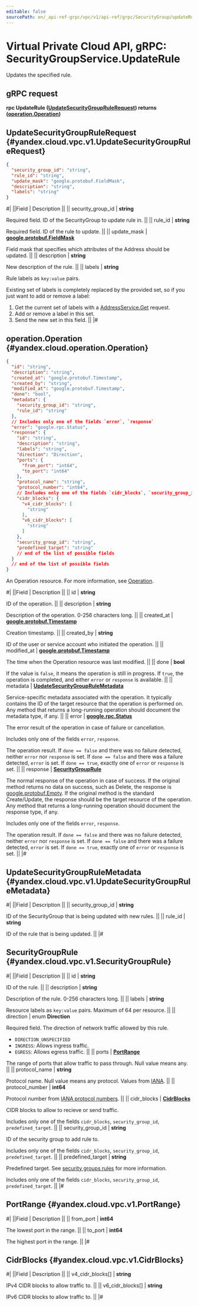 ```yaml
---
editable: false
sourcePath: en/_api-ref-grpc/vpc/v1/api-ref/grpc/SecurityGroup/updateRule.md
---
```


# Virtual Private Cloud API, gRPC: SecurityGroupService.UpdateRule

Updates the specified rule.

## gRPC request

**rpc UpdateRule ([UpdateSecurityGroupRuleRequest](#yandex.cloud.vpc.v1.UpdateSecurityGroupRuleRequest)) returns ([operation.Operation](#yandex.cloud.operation.Operation))**

## UpdateSecurityGroupRuleRequest {#yandex.cloud.vpc.v1.UpdateSecurityGroupRuleRequest}

```json
{
  "security_group_id": "string",
  "rule_id": "string",
  "update_mask": "google.protobuf.FieldMask",
  "description": "string",
  "labels": "string"
}
```

#|
||Field | Description ||
|| security_group_id | **string**

Required field. ID of the SecurityGroup to update rule in. ||
|| rule_id | **string**

Required field. ID of the rule to update. ||
|| update_mask | **[google.protobuf.FieldMask](https://developers.google.com/protocol-buffers/docs/reference/csharp/class/google/protobuf/well-known-types/field-mask)**

Field mask that specifies which attributes of the Address should be updated. ||
|| description | **string**

New description of the rule. ||
|| labels | **string**

Rule labels as `key:value` pairs.

Existing set of labels is completely replaced by the provided set, so if you just want
to add or remove a label:
1. Get the current set of labels with a [AddressService.Get](/docs/vpc/api-ref/grpc/Address/get#Get) request.
2. Add or remove a label in this set.
3. Send the new set in this field. ||
|#

## operation.Operation {#yandex.cloud.operation.Operation}

```json
{
  "id": "string",
  "description": "string",
  "created_at": "google.protobuf.Timestamp",
  "created_by": "string",
  "modified_at": "google.protobuf.Timestamp",
  "done": "bool",
  "metadata": {
    "security_group_id": "string",
    "rule_id": "string"
  },
  // Includes only one of the fields `error`, `response`
  "error": "google.rpc.Status",
  "response": {
    "id": "string",
    "description": "string",
    "labels": "string",
    "direction": "Direction",
    "ports": {
      "from_port": "int64",
      "to_port": "int64"
    },
    "protocol_name": "string",
    "protocol_number": "int64",
    // Includes only one of the fields `cidr_blocks`, `security_group_id`, `predefined_target`
    "cidr_blocks": {
      "v4_cidr_blocks": [
        "string"
      ],
      "v6_cidr_blocks": [
        "string"
      ]
    },
    "security_group_id": "string",
    "predefined_target": "string"
    // end of the list of possible fields
  }
  // end of the list of possible fields
}
```

An Operation resource. For more information, see [Operation](/docs/api-design-guide/concepts/operation).

#|
||Field | Description ||
|| id | **string**

ID of the operation. ||
|| description | **string**

Description of the operation. 0-256 characters long. ||
|| created_at | **[google.protobuf.Timestamp](https://developers.google.com/protocol-buffers/docs/reference/google.protobuf#timestamp)**

Creation timestamp. ||
|| created_by | **string**

ID of the user or service account who initiated the operation. ||
|| modified_at | **[google.protobuf.Timestamp](https://developers.google.com/protocol-buffers/docs/reference/google.protobuf#timestamp)**

The time when the Operation resource was last modified. ||
|| done | **bool**

If the value is `false`, it means the operation is still in progress.
If `true`, the operation is completed, and either `error` or `response` is available. ||
|| metadata | **[UpdateSecurityGroupRuleMetadata](#yandex.cloud.vpc.v1.UpdateSecurityGroupRuleMetadata)**

Service-specific metadata associated with the operation.
It typically contains the ID of the target resource that the operation is performed on.
Any method that returns a long-running operation should document the metadata type, if any. ||
|| error | **[google.rpc.Status](https://cloud.google.com/tasks/docs/reference/rpc/google.rpc#status)**

The error result of the operation in case of failure or cancellation.

Includes only one of the fields `error`, `response`.

The operation result.
If `done == false` and there was no failure detected, neither `error` nor `response` is set.
If `done == false` and there was a failure detected, `error` is set.
If `done == true`, exactly one of `error` or `response` is set. ||
|| response | **[SecurityGroupRule](#yandex.cloud.vpc.v1.SecurityGroupRule)**

The normal response of the operation in case of success.
If the original method returns no data on success, such as Delete,
the response is [google.protobuf.Empty](https://developers.google.com/protocol-buffers/docs/reference/google.protobuf#google.protobuf.Empty).
If the original method is the standard Create/Update,
the response should be the target resource of the operation.
Any method that returns a long-running operation should document the response type, if any.

Includes only one of the fields `error`, `response`.

The operation result.
If `done == false` and there was no failure detected, neither `error` nor `response` is set.
If `done == false` and there was a failure detected, `error` is set.
If `done == true`, exactly one of `error` or `response` is set. ||
|#

## UpdateSecurityGroupRuleMetadata {#yandex.cloud.vpc.v1.UpdateSecurityGroupRuleMetadata}

#|
||Field | Description ||
|| security_group_id | **string**

ID of the SecurityGroup that is being updated with new rules. ||
|| rule_id | **string**

ID of the rule that is being updated. ||
|#

## SecurityGroupRule {#yandex.cloud.vpc.v1.SecurityGroupRule}

#|
||Field | Description ||
|| id | **string**

ID of the rule. ||
|| description | **string**

Description of the rule. 0-256 characters long. ||
|| labels | **string**

Resource labels as `` key:value `` pairs. Maximum of 64 per resource. ||
|| direction | enum **Direction**

Required field. The direction of network traffic allowed by this rule.

- `DIRECTION_UNSPECIFIED`
- `INGRESS`: Allows ingress traffic.
- `EGRESS`: Allows egress traffic. ||
|| ports | **[PortRange](#yandex.cloud.vpc.v1.PortRange)**

The range of ports that allow traffic to pass through. Null value means any. ||
|| protocol_name | **string**

Protocol name. Null value means any protocol.
Values from [IANA](https://www.iana.org/assignments/protocol-numbers/protocol-numbers.xhtml). ||
|| protocol_number | **int64**

Protocol number from [IANA protocol numbers](https://www.iana.org/assignments/protocol-numbers/protocol-numbers.xhtml). ||
|| cidr_blocks | **[CidrBlocks](#yandex.cloud.vpc.v1.CidrBlocks)**

CIDR blocks to allow to recieve or send traffic.

Includes only one of the fields `cidr_blocks`, `security_group_id`, `predefined_target`. ||
|| security_group_id | **string**

ID of the security group to add rule to.

Includes only one of the fields `cidr_blocks`, `security_group_id`, `predefined_target`. ||
|| predefined_target | **string**

Predefined target. See [security groups rules](/docs/vpc/concepts/security-groups#security-groups-rules) for more information.

Includes only one of the fields `cidr_blocks`, `security_group_id`, `predefined_target`. ||
|#

## PortRange {#yandex.cloud.vpc.v1.PortRange}

#|
||Field | Description ||
|| from_port | **int64**

The lowest port in the range. ||
|| to_port | **int64**

The highest port in the range. ||
|#

## CidrBlocks {#yandex.cloud.vpc.v1.CidrBlocks}

#|
||Field | Description ||
|| v4_cidr_blocks[] | **string**

IPv4 CIDR blocks to allow traffic to. ||
|| v6_cidr_blocks[] | **string**

IPv6 CIDR blocks to allow traffic to. ||
|#
